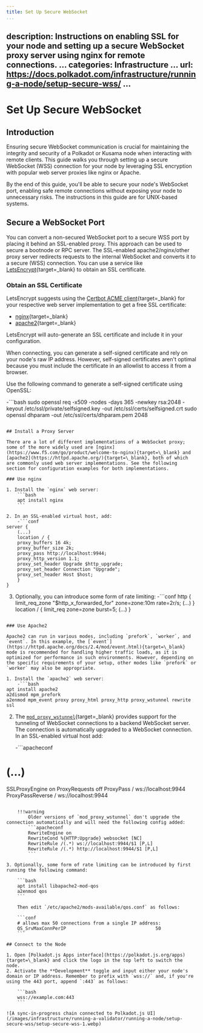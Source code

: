 ```yaml
---
title: Set Up Secure WebSocket
...
```

description: Instructions on enabling SSL for your node and setting up a secure WebSocket proxy
  server using nginx for remote connections.
...
categories: Infrastructure
...
url: https://docs.polkadot.com/infrastructure/running-a-node/setup-secure-wss/
...
---

# Set Up Secure WebSocket

## Introduction

Ensuring secure WebSocket communication is crucial for maintaining the integrity and security of a Polkadot or Kusama node when interacting with remote clients. This guide walks you through setting up a secure WebSocket (WSS) connection for your node by leveraging SSL encryption with popular web server proxies like nginx or Apache.

By the end of this guide, you'll be able to secure your node's WebSocket port, enabling safe remote connections without exposing your node to unnecessary risks. The instructions in this guide are for UNIX-based systems.

## Secure a WebSocket Port

You can convert a non-secured WebSocket port to a secure WSS port by placing it behind an SSL-enabled proxy. This approach can be used to secure a bootnode or RPC server. The SSL-enabled apache2/nginx/other proxy server redirects requests to the internal WebSocket and converts it to a secure (WSS) connection. You can use a service like [LetsEncrypt](https://letsencrypt.org/){target=\_blank} to obtain an SSL certificate.

### Obtain an SSL Certificate

LetsEncrypt suggests using the [Certbot ACME client](https://letsencrypt.org/getting-started/#with-shell-access/){target=\_blank} for your respective web server implementation to get a free SSL certificate:

- [nginx](https://certbot.eff.org/instructions?ws=nginx&os=ubuntufocal){target=\_blank}
- [apache2](https://certbot.eff.org/instructions?ws=apache&os=ubuntufocal){target=\_blank}
 
LetsEncrypt will auto-generate an SSL certificate and include it in your configuration.

When connecting, you can generate a self-signed certificate and rely on your node's raw IP address. However, self-signed certificates aren't optimal because you must include the certificate in an allowlist to access it from a browser.

Use the following command to generate a self-signed certificate using OpenSSL:

-```bash
sudo openssl req -x509 -nodes -days 365 -newkey rsa:2048 -keyout /etc/ssl/private/selfsigned.key -out /etc/ssl/certs/selfsigned.crt
sudo openssl dhparam -out /etc/ssl/certs/dhparam.pem 2048
```

## Install a Proxy Server

There are a lot of different implementations of a WebSocket proxy; some of the more widely used are [nginx](https://www.f5.com/go/product/welcome-to-nginx){target=\_blank} and [apache2](https://httpd.apache.org/){target=\_blank}, both of which are commonly used web server implementations. See the following section for configuration examples for both implementations.

### Use nginx

1. Install the `nginx` web server: 
    ```bash
    apt install nginx
    ```

2. In an SSL-enabled virtual host, add:
    -```conf
server {
    (...)
    location / {
    proxy_buffers 16 4k;
    proxy_buffer_size 2k;
    proxy_pass http://localhost:9944;
    proxy_http_version 1.1;
    proxy_set_header Upgrade $http_upgrade;
    proxy_set_header Connection "Upgrade";
    proxy_set_header Host $host;
    }
}
```

3. Optionally, you can introduce some form of rate limiting:
    -```conf
http {
    limit_req_zone  "$http_x_forwarded_for" zone=zone:10m rate=2r/s;
    (...)
}
location / {
    limit_req zone=zone burst=5;
    (...)
}
```

### Use Apache2

Apache2 can run in various modes, including `prefork`, `worker`, and `event`. In this example, the [`event`](https://httpd.apache.org/docs/2.4/mod/event.html){target=\_blank} mode is recommended for handling higher traffic loads, as it is optimized for performance in such environments. However, depending on the specific requirements of your setup, other modes like `prefork` or `worker` may also be appropriate.

1. Install the `apache2` web server:
    -```bash
apt install apache2
a2dismod mpm_prefork
a2enmod mpm_event proxy proxy_html proxy_http proxy_wstunnel rewrite ssl
```

2. The [`mod_proxy_wstunnel`](https://httpd.apache.org/docs/2.4/mod/mod_proxy_wstunnel.html){target=\_blank} provides support for the tunneling of WebSocket connections to a backend WebSocket server. The connection is automatically upgraded to a WebSocket connection. In an SSL-enabled virtual host add:

    -```apacheconf
# (...)
SSLProxyEngine on
ProxyRequests off
ProxyPass / ws://localhost:9944
ProxyPassReverse / ws://localhost:9944
```

    !!!warning 
        Older versions of `mod_proxy_wstunnel` don't upgrade the connection automatically and will need the following config added:
        ```apacheconf
        RewriteEngine on
        RewriteCond %{HTTP:Upgrade} websocket [NC]
        RewriteRule /(.*) ws://localhost:9944/$1 [P,L]
        RewriteRule /(.*) http://localhost:9944/$1 [P,L]
        ```

3. Optionally, some form of rate limiting can be introduced by first running the following command:

    ```bash
    apt install libapache2-mod-qos
    a2enmod qos
    ```

    Then edit `/etc/apache2/mods-available/qos.conf` as follows:

    ```conf
    # allows max 50 connections from a single IP address:
    QS_SrvMaxConnPerIP                                 50
    ```

## Connect to the Node

1. Open [Polkadot.js Apps interface](https://polkadot.js.org/apps){target=\_blank} and click the logo in the top left to switch the node.
2. Activate the **Development** toggle and input either your node's domain or IP address. Remember to prefix with `wss://` and, if you're using the 443 port, append `:443` as follows:

    ```bash
    wss://example.com:443
    ```

![A sync-in-progress chain connected to Polkadot.js UI](/images/infrastructure/running-a-validator/running-a-node/setup-secure-wss/setup-secure-wss-1.webp)
